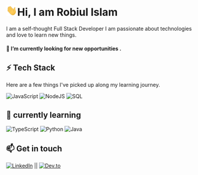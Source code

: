 <!-- ### Hi there 👋

**RobiulMan/RobiulMan** is a ✨ _special_ ✨ repository because its `README.md` (this file) appears on your GitHub profile.

Here are some ideas to get you started:

- 🔭 I’m currently working on ```  ViewDetails.get_social_contact() ```
- 🌱 I’m currently learning ...
- 👯 I’m looking to collaborate on ...
- 🤔 I’m looking for help with ...
- 💬 Ask me about ...
- 📫 How to reach me: ...
- 😄 Pronouns: ...
- ⚡ Fun fact: ...


 -->

# <img src="https://raw.githubusercontent.com/ABSphreak/ABSphreak/master/gifs/Hi.gif" width="30px">Hi, I am Robiul Islam

I am a self-thought Full Stack Developer I am passionate about technologies and love to learn new things.

#### 🔭 I’m currently looking for new opportunities .


## ⚡ Tech Stack

Here are a few things I've picked up along my learning journey.


 ![JavaScript](https://img.shields.io/badge/JavaScript-F7DF1E?style=for-the-badge&logo=javascript&logoColor=black)  ![NodeJS](https://img.shields.io/badge/Node.js-43853D?style=for-the-badge&logo=node.js&logoColor=white)  ![SQL](https://img.shields.io/badge/-SQL-000?style=for-the-badge&logo=MySQL&logoColor=4479A1) 
 

## 🌱 currently learning
![TypeScript](https://img.shields.io/badge/TypeScript-007ACC?style=for-the-badge&logo=typescript&logoColor=white)
![Python](https://img.shields.io/badge/-Python-000?style=for-the-badge&logo=python) ![Java](https://img.shields.io/badge/Java-ED8B00?style=for-the-badge&logo=java&logoColor=white)

## 📫 Get in touch
[![LinkedIn](https://img.shields.io/badge/LinkedIn-0077B5?style=for-the-badge&logo=linkedin&logoColor=white)](https://www.linkedin.com/in/man-robiul/)  || [![Dev.to](https://img.shields.io/badge/dev.to-0A0A0A?style=for-the-badge&logo=dev.to&logoColor=white)](https://dev.to/robiulman)








 
<!-- 
``` javascript
class ViewDetails{
  name = "Robiul Islam"
  
   //get social media links
   static get_social_contact(){
    social_media_links = {
      "twitter": "twitter.com/Abderrahmaneend"
      "dev community" : "dev.to/abderrahmanemustapha"      
    }    
    return social_media_links 
  }
  
  //get currently working
  currentlyWorking() {
      const 
  }
  //get all my favourite  programming languages
  static getFavLang(){
      languages = ['python 🐍 ', 'javascript😺 ', 'java ☕']
      return languages
  }    
  //get all my favourite frameworks
  static getFavFrameworks(){
    frameworks = ['django 🔫 ', 'react 🎯', 'bootstrap✨ ', 'django-rest-framework🧬 ']
    return frameworks
   }
   
  //get the databases that i can use
  static getDatabases(){
      data_bases = ['postgres🐘 ', 'mysql 👍', 'mongodb 🍃']
      return data_bases
   }
   
 }
  ```
    
 -->
